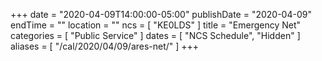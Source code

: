 +++
date = "2020-04-09T14:00:00-05:00"
publishDate = "2020-04-09"
endTime = ""
location = ""
ncs = [ "KE0LDS" ]
title = "Emergency Net"
categories = [ "Public Service" ]
dates = [ "NCS Schedule", "Hidden" ]
aliases = [ "/cal/2020/04/09/ares-net/" ]
+++
